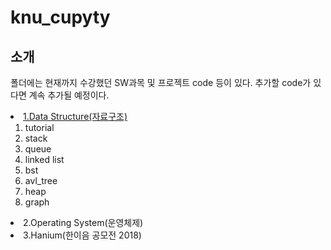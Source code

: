# knu_cupyty
## 소개
폴더에는 현재까지 수강했던 SW과목 및 프로젝트 code 등이 있다. 추가할 code가 있다면 계속 추가될 예정이다.
<li><a href="#data">1.Data Structure(자료구조)</a>
      <ol>
         <li>tutorial</li>
         <li>stack</li>
         <li>queue</li>
         <li>linked list</li>
         <li>bst</li>
         <li>avl_tree</li>
         <li>heap</li>
         <li>graph</li>
      </ol>
</li>
<li>2.Operating System(운영체제)</li>
<li>3.Hanium(한이음 공모전 2018)</li>
